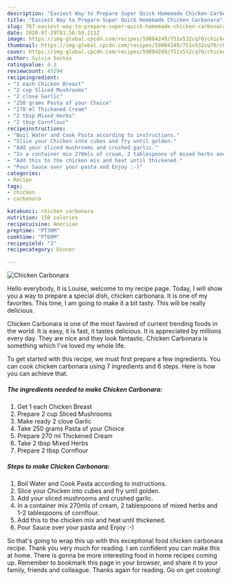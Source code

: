 ```yaml
---
description: "Easiest Way to Prepare Super Quick Homemade Chicken Carbonara"
title: "Easiest Way to Prepare Super Quick Homemade Chicken Carbonara"
slug: 767-easiest-way-to-prepare-super-quick-homemade-chicken-carbonara
date: 2020-07-29T01:58:59.211Z
image: https://img-global.cpcdn.com/recipes/59084249/751x532cq70/chicken-carbonara-recipe-main-photo.jpg
thumbnail: https://img-global.cpcdn.com/recipes/59084249/751x532cq70/chicken-carbonara-recipe-main-photo.jpg
cover: https://img-global.cpcdn.com/recipes/59084249/751x532cq70/chicken-carbonara-recipe-main-photo.jpg
author: Sylvia Santos
ratingvalue: 4.3
reviewcount: 45294
recipeingredient:
- "1 each Chicken Breast"
- "2 cup Sliced Mushrooms"
- "2 clove Garlic"
- "250 grams Pasta of your Choice"
- "270 ml Thickened Cream"
- "2 tbsp Mixed Herbs"
- "2 tbsp Cornflour"
recipeinstructions:
- "Boil Water and Cook Pasta according to instructions."
- "Slice your Chicken into cubes and fry until golden."
- "Add your sliced mushrooms and crushed garlic."
- "In a container mix 270mls of cream, 2 tablespoons of mixed herbs and 1-2 tablespoons of cornflour."
- "Add this to the chicken mix and heat until thickened."
- "Pour Sauce over your pasta and Enjoy :-)"
categories:
- Recipe
tags:
- chicken
- carbonara

katakunci: chicken carbonara 
nutrition: 150 calories
recipecuisine: American
preptime: "PT30M"
cooktime: "PT60M"
recipeyield: "3"
recipecategory: Dinner

---
```



![Chicken Carbonara](https://img-global.cpcdn.com/recipes/59084249/751x532cq70/chicken-carbonara-recipe-main-photo.jpg)

Hello everybody, it is Louise, welcome to my recipe page. Today, I will show you a way to prepare a special dish, chicken carbonara. It is one of my favorites. This time, I am going to make it a bit tasty. This will be really delicious.

Chicken Carbonara is one of the most favored of current trending foods in the world. It is easy, it is fast, it tastes delicious. It is appreciated by millions every day. They are nice and they look fantastic. Chicken Carbonara is something which I've loved my whole life.




To get started with this recipe, we must first prepare a few ingredients. You can cook chicken carbonara using 7 ingredients and 6 steps. Here is how you can achieve that.

<!--inarticleads1-->

##### The ingredients needed to make Chicken Carbonara:

1. Get 1 each Chicken Breast
1. Prepare 2 cup Sliced Mushrooms
1. Make ready 2 clove Garlic
1. Take 250 grams Pasta of your Choice
1. Prepare 270 ml Thickened Cream
1. Take 2 tbsp Mixed Herbs
1. Prepare 2 tbsp Cornflour




<!--inarticleads2-->

##### Steps to make Chicken Carbonara:

1. Boil Water and Cook Pasta according to instructions.
1. Slice your Chicken into cubes and fry until golden.
1. Add your sliced mushrooms and crushed garlic.
1. In a container mix 270mls of cream, 2 tablespoons of mixed herbs and 1-2 tablespoons of cornflour.
1. Add this to the chicken mix and heat until thickened.
1. Pour Sauce over your pasta and Enjoy :-)




So that's going to wrap this up with this exceptional food chicken carbonara recipe. Thank you very much for reading. I am confident you can make this at home. There is gonna be more interesting food in home recipes coming up. Remember to bookmark this page in your browser, and share it to your family, friends and colleague. Thanks again for reading. Go on get cooking!

